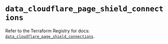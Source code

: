 # `data_cloudflare_page_shield_connections`

Refer to the Terraform Registry for docs: [`data_cloudflare_page_shield_connections`](https://registry.terraform.io/providers/cloudflare/cloudflare/5.6.0/docs/data-sources/page_shield_connections).
